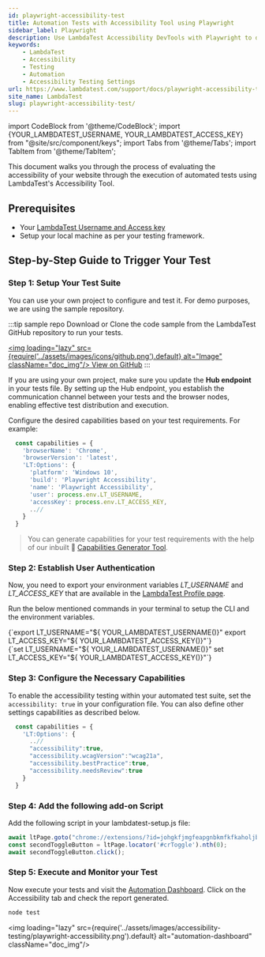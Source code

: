 ```yaml
---
id: playwright-accessibility-test
title: Automation Tests with Accessibility Tool using Playwright
sidebar_label: Playwright
description: Use LambdaTest Accessibility DevTools with Playwright to detect and report accessibility issues with automation, following WCAG guidelines.
keywords:
    - LambdaTest
    - Accessibility
    - Testing
    - Automation
    - Accessibility Testing Settings
url: https://www.lambdatest.com/support/docs/playwright-accessibility-test/
site_name: LambdaTest
slug: playwright-accessibility-test/
---
```


import CodeBlock from '@theme/CodeBlock';
import {YOUR_LAMBDATEST_USERNAME, YOUR_LAMBDATEST_ACCESS_KEY} from "@site/src/component/keys";
import Tabs from '@theme/Tabs';
import TabItem from '@theme/TabItem';

<script type="application/ld+json"
      dangerouslySetInnerHTML={{ __html: JSON.stringify({
       "@context": "https://schema.org",
        "@type": "BreadcrumbList",
        "itemListElement": [{
          "@type": "ListItem",
          "position": 1,
          "name": "Home",
          "item": "https://www.lambdatest.com"
        },{
          "@type": "ListItem",
          "position": 2,
          "name": "Support",
          "item": "https://www.lambdatest.com/support/docs/"
        },{
          "@type": "ListItem",
          "position": 3,
          "name": "Accessibility Testing Test",
          "item": "https://www.lambdatest.com/support/docs/playwright-accessibility-test/"
        }]
      })
    }}
></script>

This document walks you through the process of evaluating the accessibility of your website through the execution of automated tests using LambdaTest's Accessibility Tool.

<!-- > Compatible only with Chrome and Edge browser versions >= 90. -->

## Prerequisites

- Your [LambdaTest Username and Access key](/support/docs/using-environment-variables-for-authentication-credentials/)
- Setup your local machine as per your testing framework.

## Step-by-Step Guide to Trigger Your Test

### Step 1: Setup Your Test Suite

You can use your own project to configure and test it. For demo purposes, we are using the sample repository.

:::tip sample repo
Download or Clone the code sample from the LambdaTest GitHub repository to run your tests.

<a href="https://github.com/LambdaTest/lambdatest-accessibility-playwright" className="github__anchor"><img loading="lazy" src={require('../assets/images/icons/github.png').default} alt="Image" className="doc_img"/> View on GitHub</a>
:::

If you are using your own project, make sure you update the **Hub endpoint** in your tests file. By setting up the Hub endpoint, you establish the communication channel between your tests and the browser nodes, enabling effective test distribution and execution.

Configure the desired capabilities based on your test requirements. For example:

```javascript
  const capabilities = {
    'browserName': 'Chrome',
    'browserVersion': 'latest',
    'LT:Options': {
      'platform': 'Windows 10',
      'build': 'Playwright Accessibility',
      'name': 'Playwright Accessibility',
      'user': process.env.LT_USERNAME,
      'accessKey': process.env.LT_ACCESS_KEY,
      ..//
    }
  }
```

> You can generate capabilities for your test requirements with the help of our inbuilt 🔗 [Capabilities Generator Tool](https://www.lambdatest.com/capabilities-generator/).

### Step 2: Establish User Authentication

Now, you need to export your environment variables *LT_USERNAME* and *LT_ACCESS_KEY* that are available in the [LambdaTest Profile page](https://accounts.lambdatest.com/detail/profile).

Run the below mentioned commands in your terminal to setup the CLI and the environment variables.

<Tabs className="docs__val">

<TabItem value="bash" label="Linux / MacOS" default>

  <div className="lambdatest__codeblock">
    <CodeBlock className="language-bash">
  {`export LT_USERNAME="${ YOUR_LAMBDATEST_USERNAME()}"
export LT_ACCESS_KEY="${ YOUR_LAMBDATEST_ACCESS_KEY()}"`}
  </CodeBlock>
</div>

</TabItem>

<TabItem value="powershell" label="Windows" default>

  <div className="lambdatest__codeblock">
    <CodeBlock className="language-powershell">
  {`set LT_USERNAME="${ YOUR_LAMBDATEST_USERNAME()}"
set LT_ACCESS_KEY="${ YOUR_LAMBDATEST_ACCESS_KEY()}"`}
  </CodeBlock>
</div>

</TabItem>
</Tabs>

### Step 3: Configure the Necessary Capabilities

To enable the accessibility testing within your automated test suite, set the `accessibility: true` in your configuration file. You can also define other settings capabilities as described below.

```javascript
  const capabilities = {
    'LT:Options': {
      ..//
      "accessibility":true,
      "accessibility.wcagVersion":"wcag21a",
      "accessibility.bestPractice":true,
      "accessibility.needsReview":true
    }
  }
```

### Step 4: Add the following add-on Script
Add the following script in your lambdatest-setup.js file:

```javascript
await ltPage.goto("chrome://extensions/?id=johgkfjmgfeapgnbkmfkfkaholjbcnah");
const secondToggleButton = ltPage.locator('#crToggle').nth(0); 
await secondToggleButton.click();
```

### Step 5: Execute and Monitor your Test
Now execute your tests and visit the [Automation Dashboard](https://accounts.lambdatest.com/dashboard). Click on the Accessibility tab and check the report generated.

```bash
node test
```

<img loading="lazy" src={require('../assets/images/accessibility-testing/playwright-accessibility.png').default} alt="automation-dashboard" className="doc_img"/>